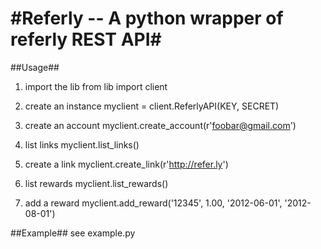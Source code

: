 #Referly -- A python wrapper of referly REST API#
=======

##Usage##
	
1. import the lib
		from lib import client

2. create an instance
		myclient = client.ReferlyAPI(KEY, SECRET)

3. create an account 
		myclient.create_account(r'foobar@gmail.com')

4. list links
		myclient.list_links()

5. create a link
		myclient.create_link(r'http://refer.ly')

6. list rewards
		myclient.list_rewards()

7. add a reward
		myclient.add_reward('12345', 1.00, '2012-06-01', '2012-08-01')

##Example##
see example.py
